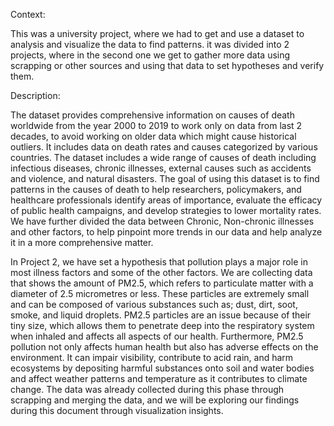 Context:

This was a university project, where we had to get and use a dataset to analysis and visualize the data to find patterns. it was divided into 2 projects, 
where in the second one we get to gather more data using scrapping or other sources and using that data to set hypotheses and verify them.

Description:

The dataset provides comprehensive information on causes of death worldwide from the year 2000 to 2019 to work only on data from last 2 decades,
to avoid working on older data which might cause historical outliers. It includes data on death rates and causes categorized by various countries. 
The dataset includes a wide range of causes of death including infectious diseases, chronic illnesses, external causes such as accidents and violence, and natural disasters. 
The goal of using this dataset is to find patterns in the causes of death to help researchers, policymakers, and healthcare professionals identify areas of importance, 
evaluate the efficacy of public health campaigns, and develop strategies to lower mortality rates. 
We have further divided the data between Chronic, Non-chronic illnesses and other factors, to help pinpoint more trends in our data and help analyze it in a more comprehensive matter. 

In Project 2, we have set a hypothesis that pollution plays a major role in most illness factors and some of the other factors. 
We are collecting data that shows the amount of PM2.5, which refers to particulate matter with a diameter of 2.5 micrometres or less. 
These particles are extremely small and can be composed of various substances such as; dust, dirt, soot, smoke, and liquid droplets. 
PM2.5 particles are an issue because of their tiny size, which allows them to penetrate deep into the respiratory system when inhaled and affects all aspects of our health.
Furthermore, PM2.5 pollution not only affects human health but also has adverse effects on the environment. It can impair visibility, 
contribute to acid rain, and harm ecosystems by depositing harmful substances onto soil and water bodies and affect weather patterns and temperature as it contributes to climate change.
The data was already collected during this phase through scrapping and merging the data, and we will be exploring our findings during this document through visualization insights.
